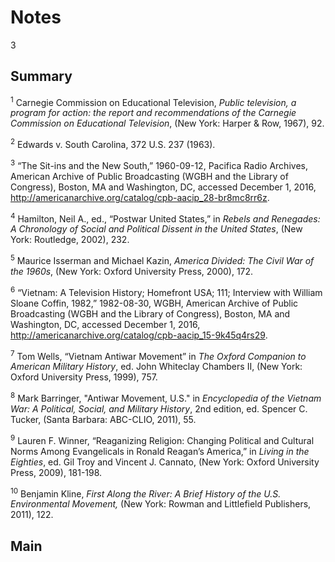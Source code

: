 # Notes

3

## Summary

<a name="1"></a><sup>1</sup> Carnegie Commission on Educational Television, *Public television, a program for action: the report and recommendations of the Carnegie Commission on Educational Television*, (New York: Harper & Row, 1967), 92.

<a name="2"></a><sup>2</sup> Edwards v. South Carolina, 372 U.S. 237 (1963).

<a name ="3"></a><sup>3</sup> “The Sit-ins and the New South,” 1960-09-12, Pacifica Radio Archives, American Archive of Public Broadcasting (WGBH and the Library of Congress), Boston, MA and Washington, DC, accessed December 1, 2016, http://americanarchive.org/catalog/cpb-aacip_28-br8mc8rr6z.

<a name="4"></a><sup>4</sup> Hamilton, Neil A., ed., “Postwar United States,” in *Rebels and Renegades: A Chronology of Social and Political Dissent in the United States*, (New York: Routledge, 2002), 232.

<a name="5"></a><sup>5</sup> Maurice Isserman and Michael Kazin, *America Divided: The Civil War of the 1960s*, (New York: Oxford University Press, 2000), 172.

<a name="6"></a><sup>6</sup> “Vietnam: A Television History; Homefront USA; 111; Interview with William Sloane Coffin, 1982,” 1982-08-30, WGBH, American Archive of Public Broadcasting (WGBH and the Library of Congress), Boston, MA and Washington, DC, accessed December 1, 2016, http://americanarchive.org/catalog/cpb-aacip_15-9k45q4rs29.

<a name="7"></a><sup>7</sup> Tom Wells, “Vietnam Antiwar Movement” in *The Oxford Companion to American Military History*, ed. John Whiteclay Chambers II, (New York: Oxford University Press, 1999), 757.

<a name="8"></a><sup>8</sup> Mark Barringer, "Antiwar Movement, U.S." in *Encyclopedia of the Vietnam War: A Political, Social, and Military History*, 2nd edition, ed. Spencer C. Tucker, (Santa Barbara: ABC-CLIO, 2011), 55.

<a name="9"></a><sup>9</sup> Lauren F. Winner, “Reaganizing Religion: Changing Political and Cultural Norms Among Evangelicals in Ronald Reagan’s America,” in *Living in the Eighties*, ed. Gil Troy and Vincent J. Cannato, (New York: Oxford University Press, 2009), 181-198.

<a name="10"></a><sup>10</sup> Benjamin Kline, *First Along the River: A Brief History of the U.S. Environmental Movement,* (New York: Rowman and Littlefield Publishers, 2011), 122.

## Main
